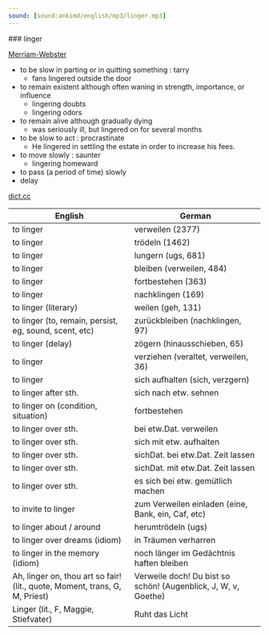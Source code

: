 ```yaml
---
sound: [sound:ankimd/english/mp3/linger.mp3]
---
```


\### linger

[Merriam-Webster](https://www.merriam-webster.com/dictionary/linger)

- to be slow in parting or in quitting something : tarry
    - fans lingered outside the door
- to remain existent although often waning in strength, importance, or influence
    - lingering doubts
    - lingering odors
- to remain alive although gradually dying
    - was seriously ill, but lingered on for several months
- to be slow to act : procrastinate
    - He lingered in settling the estate in order to increase his fees.
- to move slowly : saunter
    - lingering homeward
- to pass (a period of time) slowly
- delay

[dict.cc](https://www.dict.cc/linger)

| English        | German       |
| -------------- | ------------ |
| to linger | verweilen (2377) |
| to linger | trödeln (1462) |
| to linger | lungern (ugs, 681) |
| to linger | bleiben (verweilen, 484) |
| to linger | fortbestehen (363) |
| to linger | nachklingen (169) |
| to linger (literary) | weilen (geh, 131) |
| to linger (to, remain, persist, eg, sound, scent, etc) | zurückbleiben (nachklingen, 97) |
| to linger (delay) | zögern (hinausschieben, 65) |
| to linger | verziehen (veraltet, verweilen, 36) |
| to linger | sich aufhalten (sich, verzgern) |
| to linger after sth. | sich nach etw. sehnen |
| to linger on (condition, situation) | fortbestehen |
| to linger over sth. | bei etw.Dat. verweilen |
| to linger over sth. | sich mit etw. aufhalten |
| to linger over sth. | sichDat. bei etw.Dat. Zeit lassen |
| to linger over sth. | sichDat. mit etw.Dat. Zeit lassen |
| to linger over sth. | es sich bei etw. gemütlich machen |
| to invite to linger | zum Verweilen einladen (eine, Bank, ein, Caf, etc) |
| to linger about / around | herumtrödeln (ugs) |
| to linger over dreams (idiom) | in Träumen verharren |
| to linger in the memory (idiom) | noch länger im Gedächtnis haften bleiben |
| Ah, linger on, thou art so fair! (lit., quote, Moment, trans, G, M, Priest) | Verweile doch! Du bist so schön! (Augenblick, J, W, v, Goethe) |
| Linger (lit., F, Maggie, Stiefvater) | Ruht das Licht |
